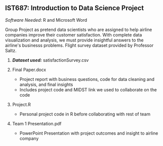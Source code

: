 ## IST687: Introduction to Data Science Project ##
*Software Needed*: R and Microsoft Word

Group Project as pretend data scientists who are assigned to help airline companies improve their customer satisfaction. With complete data visualization and analysis, we must provide insightful answers to the airline's businesss problems. Flight survey dataset provided by Professor Saltz. 

1. ***Dataset used:*** satisfactionSurvey.csv

2. Final Paper.docx
    - Project report with business questions, code for data cleaning and analysis, and final insights
    - Includes project code and MIDST link we used to collaborate on the code
    
3. Project.R
    - Personal project code in R before collaborating with rest of team
    
4. Team 1 Presentation.pdf
    - PowerPoint Presentation with project outcomes and insight to airline company
